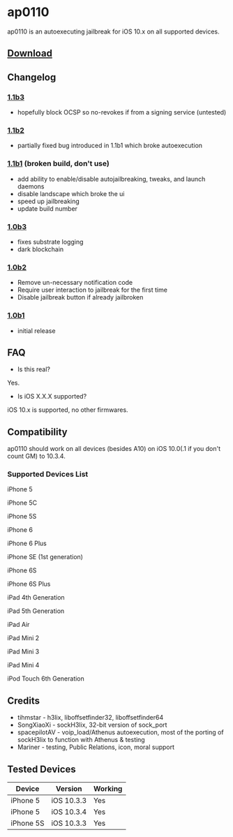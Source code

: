 # ap0110
ap0110 is an autoexecuting jailbreak for iOS 10.x on all supported devices.

## [Download](https://github.com/athenusdev/ap0110/releases/download/1.1b3/ap0110.ipa)
## Changelog

### [1.1b3](https://github.com/athenusdev/ap0110/releases/download/1.1b2/ap0110.ipa)
- hopefully block OCSP so no-revokes if from a signing service (untested)

### [1.1b2](https://github.com/athenusdev/ap0110/releases/download/1.1b2/ap0110.ipa)
- partially fixed bug introduced in 1.1b1 which broke autoexecution

### [1.1b1](https://github.com/athenusdev/ap0110/releases/download/1.1b1/ap0110.ipa) (broken build, don't use)
- add ability to enable/disable autojailbreaking, tweaks, and launch daemons
- disable landscape which broke the ui
- speed up jailbreaking
- update build number

### [1.0b3](https://github.com/athenusdev/ap0110/releases/download/1.0b3/ap0110.ipa)
- fixes substrate logging
- dark blockchain

### [1.0b2](https://github.com/athenusdev/ap0110/releases/download/1.0b2/ap0110.ipa)
- Remove un-necessary notification code
- Require user interaction to jailbreak for the first time
- Disable jailbreak button if already jailbroken

### [1.0b1](https://github.com/athenusdev/ap0110/releases/download/1.0b1/ap0110.ipa)
- initial release

## FAQ
- Is this real?

Yes.

- Is iOS X.X.X supported?

iOS 10.x is supported, no other firmwares. 

## Compatibility
ap0110 should work on all devices (besides A10) on iOS 10.0(.1 if you don't count GM) to 10.3.4.

### Supported Devices List

iPhone 5

iPhone 5C

iPhone 5S

iPhone 6

iPhone 6 Plus

iPhone SE (1st generation)

iPhone 6S

iPhone 6S Plus

iPad 4th Generation

iPad 5th Generation

iPad Air

iPad Mini 2

iPad Mini 3

iPad Mini 4

iPod Touch 6th Generation

## Credits
* tihmstar        - h3lix, liboffsetfinder32, liboffsetfinder64
* SongXiaoXi      - sockH3lix, 32-bit version of sock_port
* spacepilotAV    - voip_load/Athenus autoexecution, most of the porting of sockH3lix to function with Athenus & testing
* Mariner         - testing, Public Relations, icon, moral support

## Tested Devices

|Device|Version|Working|
|---|---|---|
| iPhone 5 | iOS 10.3.3 | Yes |
| iPhone 5 | iOS 10.3.4 | Yes |
| iPhone 5S | iOS 10.3.3 | Yes |
